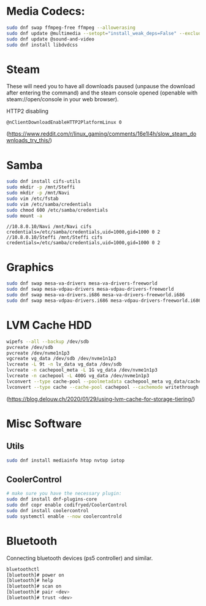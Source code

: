 
# Media Codecs:

```bash
sudo dnf swap ffmpeg-free ffmpeg --allowerasing
sudo dnf update @multimedia --setopt="install_weak_deps=False" --exclude=PackageKit-gstreamer-plugin
sudo dnf update @sound-and-video
sudo dnf install libdvdcss
```

# Steam

These will need you to have all downloads paused (unpause the download after entering the command) and the steam console opened (openable with steam://open/console in your web browser).

HTTP2 disabling

```
@nClientDownloadEnableHTTP2PlatformLinux 0 
```

(https://www.reddit.com/r/linux_gaming/comments/16e1l4h/slow_steam_downloads_try_this/)


# Samba

```bash
sudo dnf install cifs-utils
sudo mkdir -p /mnt/Steffi
sudo mkdir -p /mnt/Navi
sudo vim /etc/fstab
sudo vim /etc/samba/credentials
sudo chmod 600 /etc/samba/credentials
sudo mount -a
```

```
//10.8.0.10/Navi /mnt/Navi cifs credentials=/etc/samba/credentials,uid=1000,gid=1000 0 2
//10.8.0.10/Steffi /mnt/Steffi cifs credentials=/etc/samba/credentials,uid=1000,gid=1000 0 2
```

# Graphics

```bash
sudo dnf swap mesa-va-drivers mesa-va-drivers-freeworld
sudo dnf swap mesa-vdpau-drivers mesa-vdpau-drivers-freeworld
sudo dnf swap mesa-va-drivers.i686 mesa-va-drivers-freeworld.i686
sudo dnf swap mesa-vdpau-drivers.i686 mesa-vdpau-drivers-freeworld.i686
```

# LVM Cache HDD

```bash
wipefs --all --backup /dev/sdb
pvcreate /dev/sdb
pvcreate /dev/nvme1n1p3
vgcreate vg_data /dev/sdb /dev/nvme1n1p3
lvcreate -L 9t -n lv_data vg_data /dev/sdb
lvcreate -n cachepool_meta -L 1G vg_data /dev/nvme1n1p3
lvcreate -n cachepool -L 400G vg_data /dev/nvme1n1p3
lvconvert --type cache-pool --poolmetadata cachepool_meta vg_data/cachepool
lvconvert --type cache --cache-pool cachepool --cachemode writethrough vg_data/lv_data
```

(https://blog.delouw.ch/2020/01/29/using-lvm-cache-for-storage-tiering/)


# Misc Software

## Utils

```bash
sudo dnf install mediainfo htop nvtop iotop
```
## CoolerControl

```bash
# make sure you have the necessary plugin:
sudo dnf install dnf-plugins-core
sudo dnf copr enable codifryed/CoolerControl
sudo dnf install coolercontrol
sudo systemctl enable --now coolercontrold
```

# Bluetooth

Connecting bluetooth devices (ps5 controller) and similar.

```bash
bluetoothctl
[bluetooth]# power on
[bluetooth]# help
[bluetooth]# scan on
[bluetooth]# pair <dev>
[bluetooth]# trust <dev>


